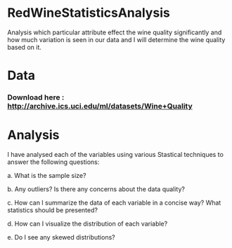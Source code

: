 # RedWineStatisticsAnalysis
Analysis which particular attribute effect the wine quality significantly and how much variation is seen in our data and I will determine the wine quality based on it.

# Data
### Download here : http://archive.ics.uci.edu/ml/datasets/Wine+Quality 

# Analysis
I have analysed each of the variables using various Stastical techniques to answer the following questions:

a. What is the sample size?

b. Any outliers? Is there any concerns about the data quality?

c. How can I summarize the data of each variable in a concise way? What statistics should be presented?

d. How can I visualize the distribution of each variable?

e. Do I see any skewed distributions?
